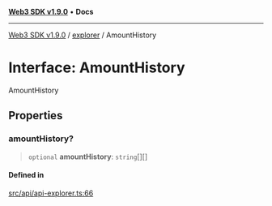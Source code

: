 [**Web3 SDK v1.9.0**](../../../README.md) • **Docs**

***

[Web3 SDK v1.9.0](../../../globals.md) / [explorer](../README.md) / AmountHistory

# Interface: AmountHistory

AmountHistory

## Properties

### amountHistory?

> `optional` **amountHistory**: `string`[][]

#### Defined in

[src/api/api-explorer.ts:66](https://github.com/Mystic-Nayy/alephium-web3/blob/c1afd789a197ce5fe21f08c2965942090157c33d/packages/web3/src/api/api-explorer.ts#L66)
